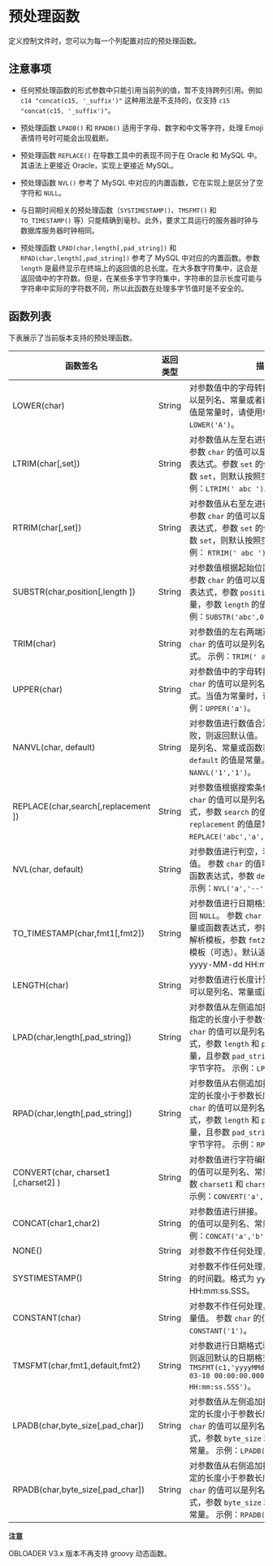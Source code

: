预处理函数 
==========================

定义控制文件时，您可以为每一个列配置对应的预处理函数。

注意事项 
-------------------------

* 任何预处理函数的形式参数中只能引用当前列的值，暂不支持跨列引用。例如 `c14 "concat(c15, '_suffix')"` 这种用法是不支持的，仅支持 `c15 "concat(c15, '_suffix')"`。

  

* 预处理函数 `LPADB()` 和 `RPADB()` 适用于字母、数字和中文等字符，处理 Emoji 表情符号时可能会出现截断。

  

* 预处理函数 `REPLACE()` 在导数工具中的表现不同于在 Oracle 和 MySQL 中。其语法上更接近 Oracle，实现上更接近 MySQL。

  

* 预处理函数 `NVL()` 参考了 MySQL 中对应的内置函数，它在实现上是区分了空字符和 `NULL`。

  

* 与日期时间相关的预处理函数（`SYSTIMESTAMP()`、`TMSFMT()` 和 `TO_TIMESTAMP()` 等）只能精确到毫秒。此外，要求工具运行的服务器时钟与数据库服务器时钟相同。

  

* 预处理函数 `LPAD(char,length[,pad_string])` 和 `RPAD(char,length[,pad_string])` 参考了 MySQL 中对应的内置函数。参数 `length` 是最终显示在终端上的返回值的总长度。在大多数字符集中，这会是返回值中的字符数。但是，在某些多字节字符集中，字符串的显示长度可能与字符串中实际的字符数不同，所以此函数在处理多字节值时是不安全的。

  




函数列表 
-------------------------

下表展示了当前版本支持的预处理函数。


|                  函数签名                  |  返回类型  |                                                                                        描述                                                                                         |
|----------------------------------------|--------|-----------------------------------------------------------------------------------------------------------------------------------------------------------------------------------|
| LOWER(char)                            | String | 对参数值中的字母转换为小写。 参数值可以是列名、常量或者嵌套表达式。当参数值是常量时，请使用单引号。 示例：`LOWER('A')`。                                                                               |
| LTRIM(char\[,set\])                    | String | 对参数值从左至右进行匹配并截断操作。 参数 `char` 的值可以是列名、常量或函数表达式。参数 `set` 的值是常量。若省略参数 `set`，则默认按照空格进行匹配。 示例：`LTRIM(' abc ')`。                                        |
| RTRIM(char\[,set\])                    | String | 对参数值从右至左进行匹配并截断操作。 参数 `char` 的值可以是列名、常量或函数表达式，参数 `set` 的值是常量。若省略参数 `set`，则默认按照空格进行匹配。 示例： `RTRIM(' abc ')`。                                       |
| SUBSTR(char,position\[,length \])      | String | 对参数值根据起始位置与长度进行截断。 参数 `char` 的值可以是列名、常量或函数表达式，参数 `position` 的值是数值型常量，参数 `length` 的值是数值型常量。 示例：`SUBSTR('abc',0,3)`。                                |
| TRIM(char)                             | String | 对参数值的左右两端进行空格截断。参数 `char` 的值可以是列名、常量或函数表达式。 示例：`TRIM(' abc ')`。                                                                                                   |
| UPPER(char)                            | String | 对参数值中的字母转换为大写。 参数 `char` 的值可以是列名、常量或者嵌套表达式。当值为常量时，请使用单引号。 示例：`UPPER('a')`。                                                                        |
| NANVL(char, default)                   | String | 对参数值进行数值合法验证，若验证失败，则返回默认值。 参数 `char` 的值可以是列名、常量或函数表达式，参数 `default` 的值是常量。 示例：`NANVL('1','1')`。                                                    |
| REPLACE(char,search\[,replacement \])  | String | 对参数值根据搜索条件进行替换。 参数 `char` 的值可以是列名、常量或函数表达式，参数 `search` 的值是常量，参数 `replacement` 的值是常量。 示例：`REPLACE('abc','a','A')`。                                 |
| NVL(char, default)                     | String | 对参数值进行判空，若为空，则返回默认值。 参数 `char` 的值可以是列名、常量或函数表达式，参数 `default` 的值是常量。 示例：`NVL('a','--')`。                                                           |
| TO_TIMESTAMP(char,fmt1\[,fmt2\])       | String | 对参数值进行日期格式化，若转换失败返回 `NULL`。 参数 `char` 的值可以是列名、常量或函数表达式，参数 `fmt1` 的值是日期解析模板，参数 `fmt2` 的值是日期格式化模板（可选）。默认返回的日期格式为 yyyy-MM-dd HH:mm:ss.SSS。                           |
| LENGTH(char)                           | String | 对参数值进行长度计算。 参数 `char` 的值可以是列名、常量或函数表达式。                                                                                                                           |
| LPAD(char,length\[,pad_string\])       | String | 对参数值从左侧追加指定长度的字符，若指定的长度小于参数长度则截断。 参数 `char` 的值可以是列名、常量或函数表达式，参数 `length` 和 `pad_string` 的值是常量，且参数 `pad_string` 的值要求传入单字节字符。 示例：`LPAD('a',1,'x')`。 |
| RPAD(char,length\[,pad_string\])       | String | 对参数值从右侧追加指定长度的字符，指定的长度小于参数长度则截断。 参数 `char` 的值可以是列名、常量或函数表达式，参数 `length` 和 `pad_string` 的值是常量，且参数 `pad_string` 的值要求传入单字节字符。 示例：`RPAD('a',1,'x')`。  |
| CONVERT(char, charset1 \[,charset2\] ) | String | 对参数值进行字符编码转换。 参数 `char` 的值可以是列名、常量或函数表达式，参数 `charset1` 和 `charset2` 的值是常量。 示例：`CONVERT('a','utf-8','gbk')`。                                       |
| CONCAT(char1,char2)                    | String | 对参数值进行拼接。 参数 `char1` 和 `char2` 的值可以是列名、常量或函数表达式。 示例：`CONCAT('a','b')`。                                                                            |
| NONE()                                 | String | 对参数不作任何处理，直接返回参数值。                                                                                                                                                                |
| SYSTIMESTAMP()                         | String | 对参数不作任何处理，直接返回当前机器的时间戳。格式为 yyyy-MM-dd HH:mm:ss.SSS。                                                                                                                               |
| CONSTANT(char)                         | String | 对参数不作任何处理，直接返回定义的常量值。 参数 `char` 的值是常量。 示例：`CONSTANT('1')`。                                                                                        |
| TMSFMT(char,fmt1,default,fmt2)         | String | 对参数进行日期格式验证，若验证失败，则返回默认的日期格式。 示例：`TMSFMT(c1,'yyyyMMddHHmmssSSS','2021-03-10 00:00:00.000','yyyy-MM-dd HH:mm:ss.SSS')`。                                            |
| LPADB(char,byte_size\[,pad_char\])     | String | 对参数值从左侧追加指定长度的字节，指定的长度小于参数长度则截断。 参数 `char` 的值可以是列名、常量或函数表达式，参数 `byte_size` 和 `pad_char` 的值是常量。 示例：`LPADB('a',1,'x')`。                             |
| RPADB(char,byte_size\[,pad_char\])     | String | 对参数值从右侧追加指定长度的字节，指定的长度小于参数长度则截断。 参数 `char` 的值可以是列名、常量或函数表达式，参数 `byte_size` 和 `pad_char` 的值是常量。 示例：`RPADB('a',1,'x')`。                             |


**注意**



OBLOADER V3.x 版本不再支持 groovy 动态函数。
